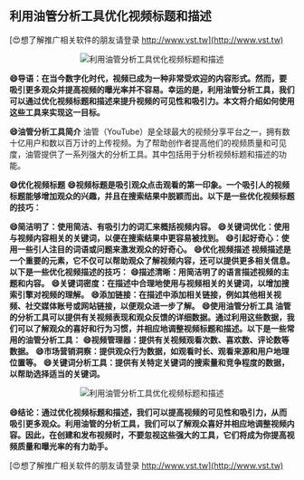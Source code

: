 ## **利用油管分析工具优化视频标题和描述**

[😍想了解推广相关软件的朋友请登录 http://www.vst.tw](http://www.vst.tw)

 <center><img src="https://vst.tw/MP4/tuiguang/png/6.png" alt="利用油管分析工具优化视频标题和描述"></center>

**😄导语：在当今数字化时代，视频已成为一种非常受欢迎的内容形式。然而，要吸引更多观众并提高视频的曝光率并不容易。幸运的是，利用油管分析工具，我们可以通过优化视频标题和描述来提升视频的可见性和吸引力。本文将介绍如何使用这些工具来实现这一目标。**

**😄油管分析工具简介**
油管（YouTube）是全球最大的视频分享平台之一，拥有数十亿用户和数以百万计的上传视频。为了帮助创作者提高他们的视频质量和可见度，油管提供了一系列强大的分析工具。其中包括用于分析视频标题和描述的功能。

**😄优化视频标题**
**😄视频标题是吸引观众点击观看的第一印象。一个吸引人的视频标题能够增加观众的兴趣，并且在搜索结果中脱颖而出。以下是一些优化视频标题的技巧：**

**😄简洁明了：使用简洁、有吸引力的词汇来概括视频内容。**
**😄关键词优化：使用与视频内容相关的关键词，以便在搜索结果中更容易被找到。**
**😄引起好奇心：使用一些引人注目的词语或问题来激发观众的好奇心。**
**😄优化视频描述 视频描述是一个重要的元素，它不仅可以帮助观众了解视频内容，还可以提供更多相关信息。以下是一些优化视频描述的技巧：**
**😄描述清晰：用简洁明了的语言描述视频的主题和内容。**
**😄关键词密度：在描述中合理地使用与视频相关的关键词，以增加搜索引擎对视频的理解。**
**😄添加链接：在描述中添加相关链接，例如其他相关视频、社交媒体账号或网站链接，以便观众进一步了解。**
**😄使用油管分析工具 油管的分析工具可以提供有关视频表现和观众反馈的详细数据。通过利用这些数据，我们可以了解观众的喜好和行为习惯，并相应地调整视频标题和描述。以下是一些常用的油管分析工具：**
**😄视频管理器：提供有关视频观看次数、喜欢数、评论数等数据。**
**😄市场营销洞察：提供观众行为数据，如观看时长、观看来源和用户地理位置等。**
**😄关键词分析工具：提供有关特定关键词的搜索量和竞争程度的数据，以帮助选择适当的关键词。**

 <center><img src="https://vst.tw/MP4/tuiguang/png/1.png" alt="利用油管分析工具优化视频标题和描述"></center>

**😄结论：通过优化视频标题和描述，我们可以提高视频的可见性和吸引力，从而吸引更多观众。利用油管的分析工具，我们可以了解观众喜好并相应地调整视频内容。因此，在创建和发布视频时，不要忽视这些强大的工具，它们将成为你提高视频质量和曝光率的有力助手。**

[😍想了解推广相关软件的朋友请登录 http://www.vst.tw](http://www.vst.tw)



